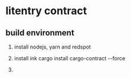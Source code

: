 # litentry contract

## build environment
1. install nodejs, yarn and redspot

2. install ink
cargo install cargo-contract --force

3. 